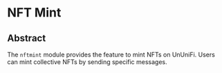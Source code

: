 # NFT Mint

## Abstract

The `nftmint` module provides the feature to mint NFTs on UnUniFi.
Users can mint collective NFTs by sending specific messages.
